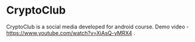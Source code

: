 # CryptoClub
CryptoClub is a social media developed for android course.
Demo video - https://www.youtube.com/watch?v=XiAsQ-yMRX4 .
